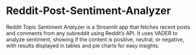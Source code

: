 # Reddit-Post-Sentiment-Analyzer
Reddit Topic Sentiment Analyzer is a Streamlit app that fetches recent posts and comments from any subreddit using Reddit’s API. It uses VADER to analyze sentiment, showing if the content is positive, neutral, or negative, with results displayed in tables and pie charts for easy insights.
